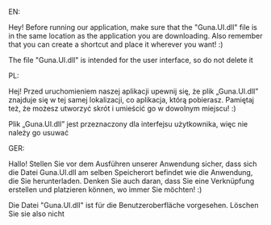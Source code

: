 EN: 

Hey! Before running our application, make sure that the "Guna.UI.dll" file is in the same location as the application you are downloading.
Also remember that you can create a shortcut and place it wherever you want! :)


The file "Guna.UI.dll" is intended for the user interface, so do not delete it

PL: 

Hej! Przed uruchomieniem naszej aplikacji upewnij się, że plik „Guna.UI.dll” znajduje się w tej samej lokalizacji, co aplikacja, którą pobierasz.
Pamiętaj też, że możesz utworzyć skrót i umieścić go w dowolnym miejscu! :)


Plik „Guna.UI.dll” jest przeznaczony dla interfejsu użytkownika, więc nie należy go usuwać 

GER: 

Hallo! Stellen Sie vor dem Ausführen unserer Anwendung sicher, dass sich die Datei Guna.UI.dll am selben Speicherort befindet wie die Anwendung, die Sie herunterladen.
Denken Sie auch daran, dass Sie eine Verknüpfung erstellen und platzieren können, wo immer Sie möchten! :)


Die Datei "Guna.UI.dll" ist für die Benutzeroberfläche vorgesehen. Löschen Sie sie also nicht 